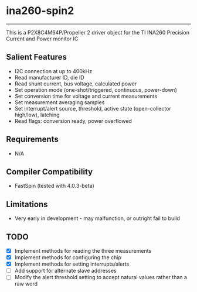 # ina260-spin2 
--------------

This is a P2X8C4M64P/Propeller 2 driver object for the TI INA260 Precision Current and Power monitor IC

## Salient Features

* I2C connection at up to 400kHz
* Read manufacturer ID, die ID
* Read shunt current, bus voltage, calculated power
* Set operation mode (one-shot/triggered, continuous, power-down)
* Set conversion time for voltage and current measurements
* Set measurement averaging samples
* Set interrupt/alert source, threshold, active state (open-collector high/low), latching
* Read flags: conversion ready, power overflowed

## Requirements

* N/A

## Compiler Compatibility

* FastSpin (tested with 4.0.3-beta)

## Limitations

* Very early in development - may malfunction, or outright fail to build

## TODO

- [x] Implement methods for reading the three measurements
- [x] Implement methods for configuring the chip
- [x] Implement methods for setting interrupts/alerts
- [ ] Add support for alternate slave addresses
- [ ] Modify the alert threshold setting to accept natural values rather than a raw word
